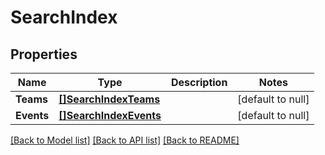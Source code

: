 # SearchIndex

## Properties
Name | Type | Description | Notes
------------ | ------------- | ------------- | -------------
**Teams** | [**[]SearchIndexTeams**](SearchIndex_teams.md) |  | [default to null]
**Events** | [**[]SearchIndexEvents**](SearchIndex_events.md) |  | [default to null]

[[Back to Model list]](../README.md#documentation-for-models) [[Back to API list]](../README.md#documentation-for-api-endpoints) [[Back to README]](../README.md)

